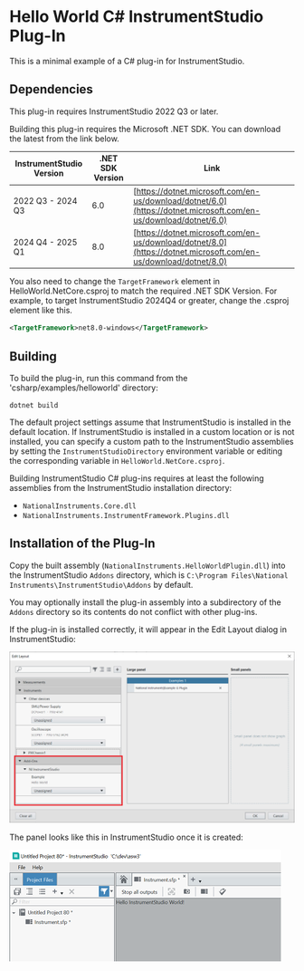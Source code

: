 # Hello World C# InstrumentStudio Plug-In

This is a minimal example of a C# plug-in for InstrumentStudio.

## Dependencies

This plug-in requires InstrumentStudio 2022 Q3 or later.

Building this plug-in requires the Microsoft .NET SDK. You can download the
latest from the link below.

| InstrumentStudio Version       | .NET SDK Version       | Link |
|--------------------------------|------------------------|------|
| 2022 Q3 - 2024 Q3              | 6.0                    | [https://dotnet.microsoft.com/en-us/download/dotnet/6.0](https://dotnet.microsoft.com/en-us/download/dotnet/6.0) |
| 2024 Q4 - 2025 Q1              | 8.0                    | [https://dotnet.microsoft.com/en-us/download/dotnet/8.0](https://dotnet.microsoft.com/en-us/download/dotnet/8.0) |

You also need to change the `TargetFramework` element in
HelloWorld.NetCore.csproj to match the required .NET SDK Version. For example,
to target InstrumentStudio 2024Q4 or greater, change the .csproj element like
this.
```xml
<TargetFramework>net8.0-windows</TargetFramework>
```

## Building

To build the plug-in, run this command from the 'csharp/examples/helloworld'
directory:

```
dotnet build
```

The default project settings assume that InstrumentStudio is installed in the
default location. If InstrumentStudio is installed in a custom location or is
not installed, you can specify a custom path to the InstrumentStudio assemblies
by setting the `InstrumentStudioDirectory` environment variable or editing the
corresponding variable in `HelloWorld.NetCore.csproj`.

Building InstrumentStudio C# plug-ins requires at least the following assemblies
from the InstrumentStudio installation directory:

- `NationalInstruments.Core.dll`
- `NationalInstruments.InstrumentFramework.Plugins.dll`

## Installation of the Plug-In

Copy the built assembly (`NationalInstruments.HelloWorldPlugin.dll`) into the
InstrumentStudio `Addons` directory, which is `C:\Program Files\National
Instruments\InstrumentStudio\Addons` by default.

You may optionally install the plug-in assembly into a subdirectory of the
`Addons` directory so its contents do not conflict with other plug-ins.

If the plug-in is installed correctly, it will appear in the Edit Layout dialog
in InstrumentStudio:

![Hello World In Edit Layout Dialog](images/HelloWorldInEditLayout.png)

The panel looks like this in InstrumentStudio once it is created:

![Hello World Panel](images/HelloWorldLargePanel.png)